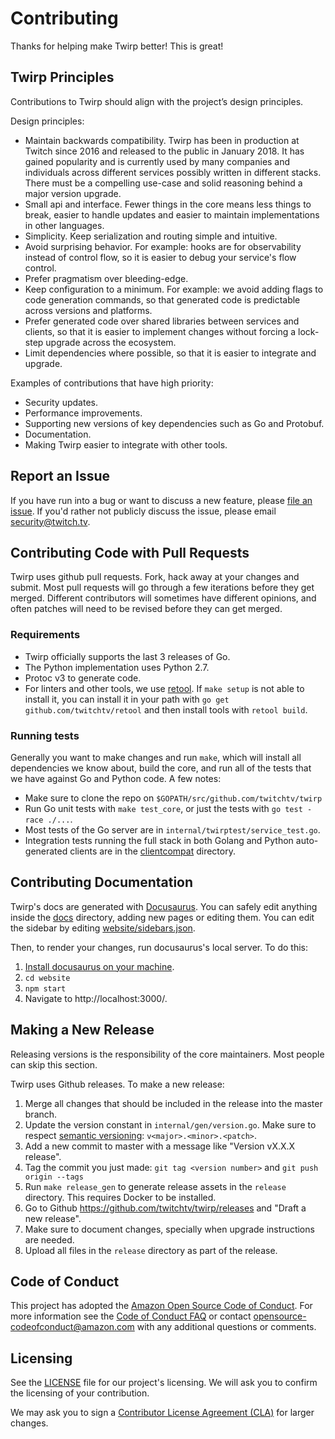 # Contributing

Thanks for helping make Twirp better! This is great!

## Twirp Principles

Contributions to Twirp should align with the project’s design principles. 

Design principles:

 * Maintain backwards compatibility. Twirp has been in production at Twitch since 2016 and released to the public in January 2018. It has gained popularity and is currently used by many companies and individuals across different services possibly written in different stacks. There must be a compelling use-case and solid reasoning behind a major version upgrade.
 * Small api and interface. Fewer things in the core means less things to break, easier to handle updates and easier to maintain implementations in other languages.
 * Simplicity. Keep serialization and routing simple and intuitive.
 * Avoid surprising behavior. For example: hooks are for observability instead of control flow, so it is easier to debug your service's flow control.
 * Prefer pragmatism over bleeding-edge.
 * Keep configuration to a minimum. For example: we avoid adding flags to code generation commands, so that generated code is predictable across versions and platforms.
 * Prefer generated code over shared libraries between services and clients, so that it is easier to implement changes without forcing a lock-step upgrade across the ecosystem.
 * Limit dependencies where possible, so that it is easier to integrate and upgrade.

Examples of contributions that have high priority:

 * Security updates.
 * Performance improvements.
 * Supporting new versions of key dependencies such as Go and Protobuf.
 * Documentation.
 * Making Twirp easier to integrate with other tools.


## Report an Issue

If you have run into a bug or want to discuss a new feature, please [file an issue](https://github.com/twitchtv/twirp/issues). If you'd rather not publicly discuss the issue, please email security@twitch.tv.

## Contributing Code with Pull Requests

Twirp uses github pull requests. Fork, hack away at your changes and submit. Most pull requests will go through a few iterations before they get merged. Different contributors will sometimes have different opinions, and often patches will need to be revised before they can get merged.

### Requirements

 * Twirp officially supports the last 3 releases of Go.
 * The Python implementation uses Python 2.7.
 * Protoc v3 to generate code.
 * For linters and other tools, we use [retool](https://github.com/twitchtv/retool). If `make setup` is not able to install it, you can install it in your path with `go get github.com/twitchtv/retool` and then install tools with `retool build`.

### Running tests

Generally you want to make changes and run `make`, which will install all
dependencies we know about, build the core, and run all of the tests that we
have against Go and Python code. A few notes:

 * Make sure to clone the repo on `$GOPATH/src/github.com/twitchtv/twirp`
 * Run Go unit tests with `make test_core`, or just the tests with `go test -race ./...`.
 * Most tests of the Go server are in `internal/twirptest/service_test.go`.
 * Integration tests running the full stack in both Golang and Python auto-generated clients are in the [clientcompat](./clientcompat) directory.

## Contributing Documentation

Twirp's docs are generated with [Docusaurus](https://docusaurus.io/). You can
safely edit anything inside the [docs](./docs) directory, adding new pages or
editing them. You can edit the sidebar by editing
[website/sidebars.json](./website/sidebars.json).

Then, to render your changes, run docusaurus's local server. To do this:

 1. [Install docusaurus on your machine](https://docusaurus.io/docs/en/installation.html).
 2. `cd website`
 3. `npm start`
 4. Navigate to http://localhost:3000/.

## Making a New Release

Releasing versions is the responsibility of the core maintainers. Most people
can skip this section.

Twirp uses Github releases. To make a new release:

 1. Merge all changes that should be included in the release into the master
    branch.
 2. Update the version constant in `internal/gen/version.go`. Make sure to respect [semantic versioning](http://semver.org/): `v<major>.<minor>.<patch>`.
 3. Add a new commit to master with a message like "Version vX.X.X release".
 4. Tag the commit you just made: `git tag <version number>` and `git push
    origin --tags`
 5. Run `make release_gen` to generate release assets in the `release`
    directory. This requires Docker to be installed.
 6. Go to Github https://github.com/twitchtv/twirp/releases and
    "Draft a new release".
 7. Make sure to document changes, specially when upgrade instructions are
    needed.
 8. Upload all files in the `release` directory as part of the release.


## Code of Conduct

This project has adopted the [Amazon Open Source Code of Conduct](https://aws.github.io/code-of-conduct).
For more information see the [Code of Conduct FAQ](https://aws.github.io/code-of-conduct-faq) or contact
opensource-codeofconduct@amazon.com with any additional questions or comments.


## Licensing

See the [LICENSE](https://github.com/twitchtv/twirp/blob/master/LICENSE) file for our project's licensing. We will ask you to confirm the licensing of your contribution.

We may ask you to sign a [Contributor License Agreement (CLA)](http://en.wikipedia.org/wiki/Contributor_License_Agreement) for larger changes.
